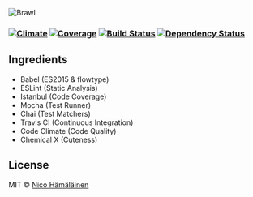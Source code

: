 ![Brawl](http://i.imgur.com/cIw6rY7.png)

###  [![Climate][codeclimate-image]][codeclimate-url] [![Coverage][coverage-image]][coverage-url] [![Build Status][travis-image]][travis-url] [![Dependency Status][daviddm-image]][daviddm-url]

## Ingredients

- Babel (ES2015 & flowtype)
- ESLint (Static Analysis)
- Istanbul (Code Coverage)
- Mocha (Test Runner)
- Chai (Test Matchers)
- Travis CI (Continuous Integration)
- Code Climate (Code Quality)
- Chemical X (Cuteness)

## License

MIT © [Nico Hämäläinen](http://sizeof.io/)

[npm-image]: https://badge.fury.io/js/brawl.svg
[npm-url]: https://npmjs.org/package/brawl
[travis-image]: https://travis-ci.org/brawl-game/brawl.svg?branch=develop
[travis-url]: https://travis-ci.org/brawl-game/brawl
[daviddm-image]: https://david-dm.org/brawl-game/brawl.svg?theme=shields.io
[daviddm-url]: https://david-dm.org/brawl-game/brawl
[codeclimate-image]: https://codeclimate.com/github/brawl-game/brawl/badges/gpa.svg
[codeclimate-url]: https://codeclimate.com/github/brawl-game/brawl
[coverage-image]: https://codeclimate.com/github/brawl-game/brawl/badges/coverage.svg
[coverage-url]: https://codeclimate.com/github/brawl-game/brawl/coverag